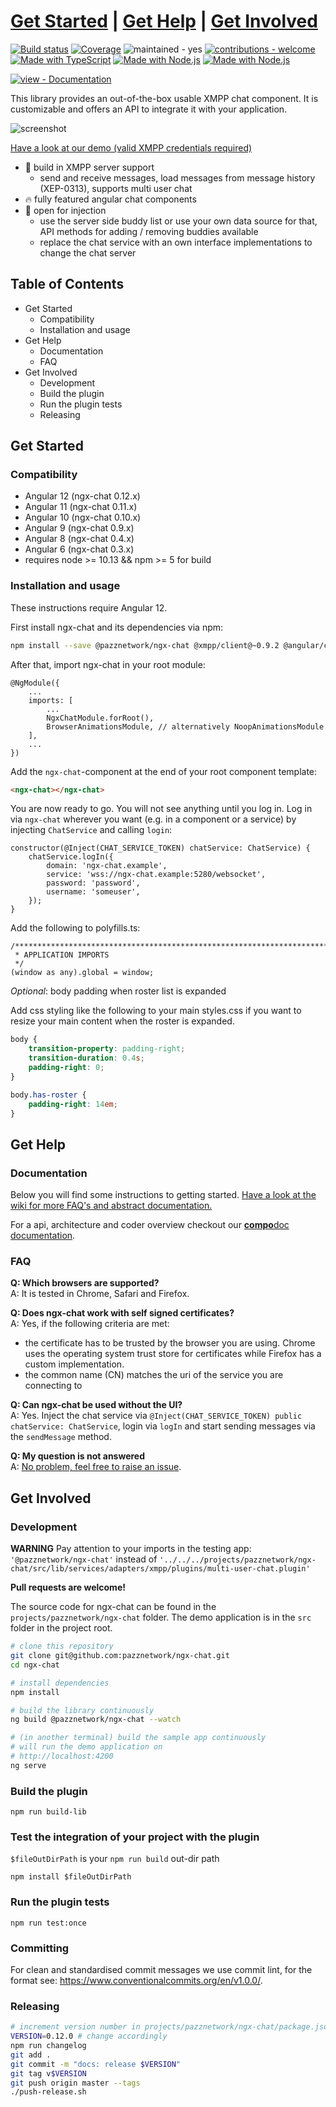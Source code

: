 # [Get Started](https://pazznetwork.github.io/ngx-chat-ghpages/) | [Get Help](https://pazznetwork.github.io/ngx-chat-ghpages/documentation/) | [Get Involved](https://pazznetwork.github.io/ngx-chat-ghpages/documentation/)

[![Build status](https://api.travis-ci.com/pazznetwork/ngx-chat.svg?branch=master)](https://travis-ci.com/pazznetwork/ngx-chat) [![Coverage](https://coveralls.io/repos/github/pazznetwork/ngx-chat/badge.svg?branch=master)](https://coveralls.io/github/pazznetwork/ngx-chat) ![maintained - yes](https://img.shields.io/badge/maintained-yes-blue) [![contributions - welcome](https://img.shields.io/badge/contributions-welcome-blue)](https://pazznetwork.github.io/ngx-chat-ghpages/documentation/) [![Made with TypeScript](https://img.shields.io/badge/4-blue?logo=typescript&logoColor=white)](https://typescriptlang.org) [![Made with Node.js](https://img.shields.io/badge/>=10-blue?logo=node.js&logoColor=white)](https://nodejs.org) [![Made with Node.js](https://img.shields.io/badge/12-blue?logo=angular&logoColor=white)](https://angular.io/)



[![view - Documentation](https://img.shields.io/badge/view-Documentation-blue?style=for-the-badge)](https://pazznetwork.github.io/ngx-chat-ghpages/documentation/)

This library provides an out-of-the-box usable XMPP chat component. It is customizable and offers an API to integrate it with your application.


![screenshot](https://user-images.githubusercontent.com/4292951/49931801-f5c3d880-fec7-11e8-8a74-6600ea2cf9b0.png)

[Have a look at our demo (valid XMPP credentials required)](https://pazznetwork.github.io/ngx-chat-ghpages/)

* 🌋 build in XMPP server support
  * send and receive messages, load messages from message history (XEP-0313), supports multi user chat
* 🔥 fully featured angular chat components
* 💉 open for injection
  * use the server side buddy list or use your own data source for that, API methods for adding / removing buddies available
  * replace the chat service with an own interface implementations to change the chat server

## Table of Contents
* Get Started
  * Compatibility
  * Installation and usage
* Get Help
  * Documentation
  * FAQ
* Get Involved
  * Development
  * Build the plugin
  * Run the plugin tests
  * Releasing

## Get Started

### Compatibility
* Angular 12 (ngx-chat 0.12.x)
* Angular 11 (ngx-chat 0.11.x)
* Angular 10 (ngx-chat 0.10.x)
* Angular 9 (ngx-chat 0.9.x)
* Angular 8 (ngx-chat 0.4.x)
* Angular 6 (ngx-chat 0.3.x)
* requires node >= 10.13 && npm >= 5 for build

### Installation and usage

These instructions require Angular 12.

First install ngx-chat and its dependencies via npm:
```bash
npm install --save @pazznetwork/ngx-chat @xmpp/client@~0.9.2 @angular/cdk@~12.0.0
```

After that, import ngx-chat in your root module:
```
@NgModule({
    ...
    imports: [
        ...
        NgxChatModule.forRoot(),
        BrowserAnimationsModule, // alternatively NoopAnimationsModule 
    ],
    ...
})
```

Add the `ngx-chat`-component at the end of your root component template:
```html
<ngx-chat></ngx-chat>
``` 

You are now ready to go. You will not see anything until you log in.
Log in via `ngx-chat` wherever you want (e.g. in a component or a service)
by injecting `ChatService` and calling `login`:
```
constructor(@Inject(CHAT_SERVICE_TOKEN) chatService: ChatService) {
    chatService.logIn({
        domain: 'ngx-chat.example',
        service: 'wss://ngx-chat.example:5280/websocket',
        password: 'password',
        username: 'someuser',
    });
}
```

Add the following to polyfills.ts:
```
/***************************************************************************************************
 * APPLICATION IMPORTS
 */
(window as any).global = window;
```

*Optional*: body padding when roster list is expanded

Add css styling like the following to your main styles.css if
you want to resize your main content when the roster is expanded.
```css
body {
    transition-property: padding-right;
    transition-duration: 0.4s;
    padding-right: 0;
}

body.has-roster {
    padding-right: 14em;
}
```


## Get Help

### Documentation
Below you will find some instructions to getting started. [Have a look at the wiki for more FAQ's and abstract documentation.](https://github.com/pazznetwork/ngx-chat/wiki)

For a api, architecture and coder overview checkout our [**compo**doc documentation](https://pazznetwork.github.io/ngx-chat-ghpages/documentation/).

### FAQ

**Q: Which browsers are supported?**  
A: It is tested in Chrome, Safari and Firefox.

**Q: Does ngx-chat work with self signed certificates?**  
A: Yes, if the following criteria are met:
* the certificate has to be trusted by the browser you are using. Chrome uses the operating system trust store for certificates while Firefox has a custom implementation.
* the common name (CN) matches the uri of the service you are connecting to

**Q: Can ngx-chat be used without the UI?**  
A: Yes. Inject the chat service via `@Inject(CHAT_SERVICE_TOKEN) public chatService: ChatService`, login via `logIn` and start sending messages via the `sendMessage` method.

**Q: My question is not answered**  
A: [No problem, feel free to raise an issue](https://github.com/pazznetwork/ngx-chat/issues/new).


## Get Involved

### Development

**WARNING**
Pay attention to your imports in the testing app:
`'@pazznetwork/ngx-chat'` instead of `'../../../projects/pazznetwork/ngx-chat/src/lib/services/adapters/xmpp/plugins/multi-user-chat.plugin'`


**Pull requests are welcome!**

The source code for ngx-chat can be found in the `projects/pazznetwork/ngx-chat` folder.
The demo application is in the `src` folder in the project root.

```bash
# clone this repository
git clone git@github.com:pazznetwork/ngx-chat.git
cd ngx-chat

# install dependencies
npm install

# build the library continuously
ng build @pazznetwork/ngx-chat --watch

# (in another terminal) build the sample app continuously
# will run the demo application on
# http://localhost:4200
ng serve
```


### Build the plugin

`npm run build-lib`

### Test the integration of your project with the plugin

`$fileOutDirPath` is your `npm run build` out-dir path

`npm install $fileOutDirPath`


### Run the plugin tests

`npm run test:once`

### Committing
For clean and standardised commit messages we use commit lint, for the format see: https://www.conventionalcommits.org/en/v1.0.0/.

### Releasing
```bash
# increment version number in projects/pazznetwork/ngx-chat/package.json
VERSION=0.12.0 # change accordingly
npm run changelog
git add .
git commit -m "docs: release $VERSION"
git tag v$VERSION
git push origin master --tags
./push-release.sh
```
